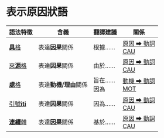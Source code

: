 # 表示原因狀語

|語法特徵|含義|翻譯建議|關係|
|-|-|-|-|
|[**具**格](https://assets-hk.wikipali.org/pali-handbook/zh-Hans/declension/instr.html)|表達**因果**關係|根據……|[原因 ➡ 動詞<br>CAU](https://assets-hk.wikipali.org/pali-handbook/zh-Hans/basic-relation/instr/instr-cau.html)|
|[來**源**格](https://assets-hk.wikipali.org/pali-handbook/zh-Hans/declension/cau.html)|表達**因果**關係|由於……|[原因 ➡ 動詞<br>CAU](https://assets-hk.wikipali.org/pali-handbook/zh-Hans/basic-relation/abl/abl-cau.html)|
|[**處**格](https://assets-hk.wikipali.org/pali-handbook/zh-Hans/declension/loc.html)|表達**動機/理由**關係|旨在……<br>因為|[動機 ➡ 動詞<br>MOT](https://assets-hk.wikipali.org/pali-handbook/zh-Hans/basic-relation/loc/loc-mot.html)|
|[引號**iti**](https://assets-hk.wikipali.org/pali-handbook/zh-Hans/basic-relation/other/iti.html#%E5%8E%9F%E5%9B%A0%E7%8A%B6%E8%AF%ADcausative-particle)|表達**因果**關係|因為……|[原因 ➡ 動詞<br>CAU](https://assets-hk.wikipali.org/pali-handbook/zh-Hans/basic-relation/other/iti.html#%E5%8E%9F%E5%9B%A0%E7%8A%B6%E8%AF%ADcausative-particle)|
|[**連續**體](https://assets-hk.wikipali.org/pali-handbook/zh-Hans/basic-relation/verb/ger.html#%E4%BE%8B%E5%8F%A53)|表達**因果**關係|基於……|[原因 ➡ 動詞<br>CAU](https://assets-hk.wikipali.org/pali-handbook/zh-Hans/basic-relation/verb/ger.html)|
